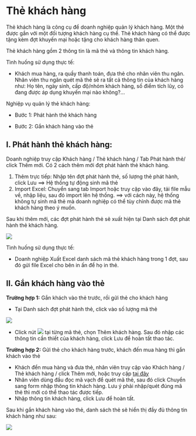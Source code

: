 # Thẻ khách hàng
Thẻ khách hàng là công cụ để doanh nghiệp quản lý khách hàng. Một thẻ được gắn với một đối tượng khách hàng cụ thể. Thẻ khách hàng có thể được tặng kèm đợt khuyến mại hoặc tặng cho khách hàng thân quen.

Thẻ khách hàng gồm 2 thông tin là mã thẻ và thông tin khách hàng.

Tình huống sử dụng thực tế:

- Khách mua hàng, ra quầy thanh toán, đưa thẻ cho nhân viên thu ngân. Nhân viên thu ngân quét mã thẻ sẽ ra tất cả thông tin của khách hàng như: Họ tên, ngày sinh, cấp độ/nhóm khách hàng, số điểm tích lũy, có đang được áp dụng khuyến mại nào không?...

Nghiệp vụ quản lý thẻ khách hàng:

- Bước 1: Phát hành thẻ khách hàng

- Bước 2: Gắn khách hàng vào thẻ
## I. Phát hành thẻ khách hàng:
Doanh nghiệp truy cập Khách hàng / Thẻ khách hàng / Tab Phát hành thẻ/ click Thêm mới. Có 2 cách thêm mới đợt phát hành thẻ khách hàng.
1. Thêm trực tiếp: Nhập tên đợt phát hành thẻ, số lượng thẻ phát hành, click Lưu ==> Hệ thống tự động sinh mã thẻ
2. Import Excel: Chuyển sang tab Import hoặc truy cập vào đây, tải file mẫu về, nhập liệu, sau đó import lên hệ thống. ==> với cách này, hệ thống không tự sinh mã thẻ mà doanh nghiệp có thể tùy chỉnh được mã thẻ khách hàng theo ý muốn.

Sau khi thêm mới, các đợt phát hành thẻ sẽ xuất hiện tại Danh sách đợt phát hành thẻ khách hàng.


![](https://raw.githubusercontent.com/nhanhapi/manual/master/docs/khach-hang/img/danh-sach-dot-phat-hanh-the-1.jpg)


Tình huống sử dụng thực tế:
- Doanh nghiệp Xuất Excel danh sách mã thẻ khách hàng trong 1 đợt, sau đó gửi file Excel cho bên in ấn để họ in thẻ.
## II. Gắn khách hàng vào thẻ
**Trường hợp 1:** Gắn khách vào thẻ trước, rồi gửi thẻ cho khách hàng
       
 - Tại Danh sách đợt phát hành thẻ, click vào số lượng mã thẻ
 
 
 ![](https://raw.githubusercontent.com/nhanhapi/manual/master/docs/khach-hang/img/danh-sach-dot-phat-hanh-the-2.jpg)


- Click nút ![](https://raw.githubusercontent.com/nhanhapi/manual/master/docs/khach-hang/img/nut1.jpg) tại từng mã thẻ, chọn Thêm khách hàng. Sau đó nhập các thông tin cần thiết của khách hàng, click Lưu để hoàn tất thao tác.

**Trường hợp 2:** Gửi thẻ cho khách hàng trước, khách đến mua hàng thì gắn khách vào thẻ

- Khách đển mua hàng và đưa thẻ, nhân viên truy cập vào Khách hàng / Thẻ khách hàng / click Thêm mới, hoặc truy cập [tại đây](https://new.nhanh.vn/customer/code/addbycode)
- Nhân viên dùng đầu đọc mã vạch để quét mã thẻ, sau đó click Chuyển sang form nhập thông tin khách hàng. Lưu ý phải nhập/quét đúng mã thẻ thì mới có thể thao tác được tiếp.
- Nhập thông tin khách hàng, click Lưu để hoàn tất.

Sau khi gắn khách hàng vào thẻ, danh sách thẻ sẽ hiển thị đầy đủ thông tin khách hàng như sau:


![](https://raw.githubusercontent.com/nhanhapi/manual/master/docs/khach-hang/img/thong-tin-the-khach-hang.jpg?token=AQAV53SJX5PZPA2TY7AHIXS66GJ6W)
